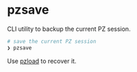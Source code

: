 # pzsave

CLI utility to backup the current PZ session.

```bash
# save the current PZ session
❯ pzsave
```

Use [pzload](../pzload/) to recover it.
